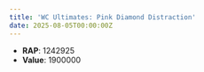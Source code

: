 ```yaml
---
title: 'WC Ultimates: Pink Diamond Distraction'
date: 2025-08-05T00:00:00Z
---
```

- **RAP**: 1242925
- **Value**: 1900000
